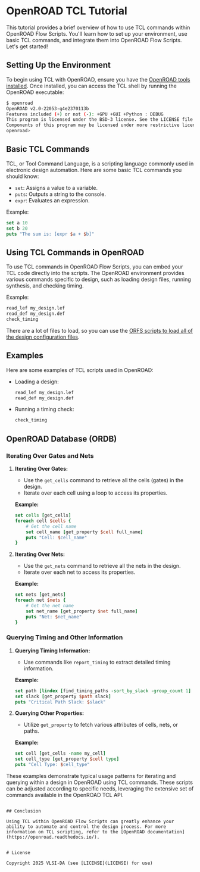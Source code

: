 # OpenROAD TCL Tutorial

This tutorial provides a brief overview of how to use TCL commands within OpenROAD Flow Scripts. You'll learn how to set up your environment, use basic TCL commands, and integrate them into OpenROAD Flow Scripts. Let's get started!

## Setting Up the Environment

To begin using TCL with OpenROAD, ensure you have the [OpenROAD tools installed](orfs-installation.md).
Once installed, you can access the TCL shell by running the
OpenROAD executable:

```bash
$ openroad
OpenROAD v2.0-22053-g4e2370113b
Features included (+) or not (-): +GPU +GUI +Python : DEBUG
This program is licensed under the BSD-3 license. See the LICENSE file for details.
Components of this program may be licensed under more restrictive licenses which must be honored.
openroad>

```

## Basic TCL Commands

TCL, or Tool Command Language, is a scripting language commonly used in electronic design automation. Here are some basic TCL commands you should know:

- `set`: Assigns a value to a variable.
- `puts`: Outputs a string to the console.
- `expr`: Evaluates an expression.

Example:

```tcl
set a 10
set b 20
puts "The sum is: [expr $a + $b]"
```

## Using TCL Commands in OpenROAD

To use TCL commands in OpenROAD Flow Scripts, you can embed your TCL code directly into the scripts. The OpenROAD environment provides various commands specific to design, such as loading design files, running synthesis, and checking timing.

Example:

```tcl
read_lef my_design.lef
read_def my_design.def
check_timing
```

There are a lot of files to load, so you can use the [ORFS scripts to load all
of the design configuration files](https://vlsida.github.io/chip-tutorials/orfs-walkthrough.html#interactive-tcl-usage).

## Examples

Here are some examples of TCL scripts used in OpenROAD:

- Loading a design:

  ```tcl
  read_lef my_design.lef
  read_def my_design.def
  ````

- Running a timing check:

  ```tcl
  check_timing
  ```

## OpenROAD Database (ORDB)

### Iterating Over Gates and Nets

1. **Iterating Over Gates:**
   - Use the `get_cells` command to retrieve all the cells (gates) in the design.
   - Iterate over each cell using a loop to access its properties.

   **Example:**

   ```tcl
   set cells [get_cells]
   foreach cell $cells {
       # Get the cell name
       set cell_name [get_property $cell full_name]
       puts "Cell: $cell_name"
   }
   ```

2. **Iterating Over Nets:**
   - Use the `get_nets` command to retrieve all the nets in the design.
   - Iterate over each net to access its properties.

   **Example:**

   ```tcl
   set nets [get_nets]
   foreach net $nets {
       # Get the net name
       set net_name [get_property $net full_name]
       puts "Net: $net_name"
   }
   ```

### Querying Timing and Other Information

1. **Querying Timing Information:**
   - Use commands like `report_timing` to extract detailed timing information.

   **Example:**

   ```tcl
   set path [lindex [find_timing_paths -sort_by_slack -group_count 1] 0]
   set slack [get_property $path slack]
   puts "Critical Path Slack: $slack"
   ```

2. **Querying Other Properties:**
   - Utilize `get_property` to fetch various attributes of cells, nets, or paths.

   **Example:**

   ```tcl
   set cell [get_cells -name my_cell]
   set cell_type [get_property $cell type]
   puts "Cell Type: $cell_type"
   ```

These examples demonstrate typical usage patterns for iterating and querying within a design in OpenROAD using TCL commands. These scripts can be adjusted according to specific needs, leveraging the extensive set of commands available in the OpenROAD TCL API.

```

## Conclusion

Using TCL within OpenROAD Flow Scripts can greatly enhance your ability to automate and control the design process. For more information on TCL scripting, refer to the [OpenROAD documentation](https://openroad.readthedocs.io/).


# License

Copyright 2025 VLSI-DA (see [LICENSE](LICENSE) for use)
